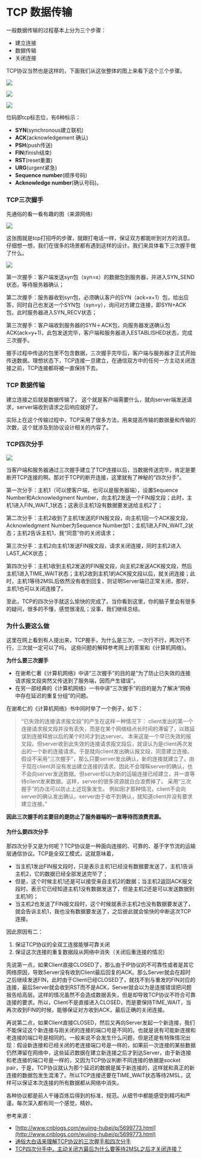 # TCP 数据传输

一般数据传输的过程基本上分为三个步骤：
- 建立连接
- 数据传输
- 关闭连接

TCP协议当然也是这样的，下面我们从这张整体的图上来看下这个三个步骤。

![](/assets/816045-20161105220355065-482198403.png)

![](./assets/816045-20161105220355065-482198403.png)

![](../../assets/816045-20161105220355065-482198403.png)

位码即tcp标志位，有6种标示：
- **SYN**(synchronous建立联机) 
- **ACK**(acknowledgement 确认) 
- **PSH**(push传送)
- **FIN**(finish结束) 
- **RST**(reset重置) 
- **URG**(urgent紧急)
- **Sequence number**(顺序号码) 
- **Acknowledge number**(确认号码)。

### TCP三次握手

先通俗的看一看有趣的图（来源网络）

![](/assets/tcp三次握手.png)

这张图就是tcp打招呼的步骤，就跟打电话一样，保证双方都能听到对方的消息。仔细想一想，我们在很多的场景都有遇到这样的设计。我们来具体看下三次握手做了什么。

![](https://img.xiaao.xin/image/M00/00/01/L2Kexl6DFAiAT0tMAAj72Bvvn1g126.png)

第一次握手：客户端发送syn包（syn=x）的数据包到服务器，并进入SYN\_SEND状态，等待服务器确认；

第二次握手：服务器收到syn包，必须确认客户的SYN（ack=x+1）包，给出应答，同时自己也发送一个SYN包（syn=y），询问对方建立连接，即SYN+ACK包，此时服务器进入SYN\_RECV状态；

第三次握手：客户端收到服务器的SYN＋ACK包，向服务器发送确认包ACK(ack=y+1)，此包发送完毕，客户端和服务器进入ESTABLISHED状态，完成三次握手。

握手过程中传送的包里不包含数据，三次握手完毕后，客户端与服务器才正式开始传送数据。理想状态下，TCP连接一旦建立，在通信双方中的任何一方主动关闭连接之前，TCP连接都将被一直保持下去。

### TCP 数据传输

建立连接之后就是数据传输了， 这个就是客户端需要什么，就向server端发送请求，server端收到请求之后响应就好了。

实际上在这个传输过程中，TCP采用了很多方法，用来提高传输的数据量和传输的次数，这个就涉及到协议设计相关的内容了。

### TCP四次分手

![](https://img.xiaao.xin/image/M00/00/01/L2Kexl6DFE2AT1dtAAq7z1hNh5Q642.png)

当客户端和服务器通过三次握手建立了TCP连接以后，当数据传送完毕，肯定是要断开TCP连接的啊。那对于TCP的断开连接，这里就有了神秘的“四次分手”。

第一次分手：主机1（可以使客户端，也可以是服务器端），设置Sequence Number和Acknowledgment Number，向主机2发送一个FIN报文段；此时，主机1进入FIN_WAIT_1状态；这表示主机1没有数据要发送给主机2了；

第二次分手：主机2收到了主机1发送的FIN报文段，向主机1回一个ACK报文段，Acknowledgment Number为Sequence Number加1；主机1进入FIN_WAIT_2状态；主机2告诉主机1，我“同意”你的关闭请求；

第三次分手：主机2向主机1发送FIN报文段，请求关闭连接，同时主机2进入LAST_ACK状态；

第四次分手：主机1收到主机2发送的FIN报文段，向主机2发送ACK报文段，然后主机1进入TIME_WAIT状态；主机2收到主机1的ACK报文段以后，就关闭连接；此时，主机1等待2MSL后依然没有收到回复，则证明Server端已正常关闭，那好，主机1也可以关闭连接了。  

至此，TCP的四次分手就这么愉快的完成了。当你看到这里，你的脑子里会有很多的疑问，很多的不懂，感觉很凌乱；没事，我们继续总结。

### 为什么要这么做

这里在网上看到有人提出来，TCP握手，为什么是三次，一次行不行，两次行不行，三次就一定可以了吗，
这些问题的解释参考网上的答案和《计算机网络》。

**为什么要三次握手**

- 在谢希仁著《计算机网络》中讲“三次握手”的目的是“为了防止已失效的连接请求报文段突然又传送到了服务端，因而产生错误”。
- 在另一部经典的《计算机网络》一书中讲“三次握手”的目的是为了解决“网络中存在延迟的重复分组”的问题。

在谢希仁的《计算机网络》书中同时举了一个例子，如下：

> “已失效的连接请求报文段”的产生在这样一种情况下：
> client发出的第一个连接请求报文段并没有丢失，而是在某个网络结点长时间的滞留了，以致延误到连接释放以后的某个时间才到达server。
> 本来这是一个早已失效的报文段。但server收到此失效的连接请求报文段后，就误认为是client再次发出的一个新的连接请求。于是就向client发出确认报文段，同意建立连接。
> 假设不采用“三次握手”，那么只要server发出确认，新的连接就建立了。由于现在client并没有发出建立连接的请求，因此不会理睬server的确认，也不会向server发送数据。但server却以为新的运输连接已经建立，并一直等待client发来数据。这样，server的很多资源就白白浪费掉了。
> 采用“三次握手”的办法可以防止上述现象发生。
> 例如刚才那种情况，client不会向server的确认发出确认。server由于收不到确认，就知道client并没有要求建立连接。”


**因此三次握手的主要目的是防止了服务器端的一直等待而浪费资源。**

#### 为什么要四次分手
那四次分手又是为何呢？TCP协议是一种面向连接的、可靠的、基于字节流的运输层通信协议。TCP是全双工模式，这就意味着，
- 当主机1发出FIN报文段时，只是表示主机1已经没有数据要发送了，主机1告诉主机2，它的数据已经全部发送完毕了；
- 但是，这个时候主机1还是可以接受来自主机2的数据；当主机2返回ACK报文段时，表示它已经知道主机1没有数据发送了，但是主机2还是可以发送数据到主机1的；
- 当主机2也发送了FIN报文段时，这个时候就表示主机2也没有数据要发送了，就会告诉主机1，我也没有数据要发送了，之后彼此就会愉快的中断这次TCP连接。

因此原因有二：
1. 保证TCP协议的全双工连接能够可靠关闭
2. 保证这次连接的重复数据段从网络中消失（关闭后重连接的情况）

先说第一点，如果Client直接CLOSED了，那么由于IP协议的不可靠性或者是其它网络原因，导致Server没有收到Client最后回复的ACK。那么Server就会在超时之后继续发送FIN，此时由于Client已经CLOSED了，就找不到与重发的FIN对应的连接，最后Server就会收到RST而不是ACK，Server就会以为是连接错误把问题报告给高层。这样的情况虽然不会造成数据丢失，但是却导致TCP协议不符合可靠连接的要求。所以，Client不是直接进入CLOSED，而是要保持TIME_WAIT，当再次收到FIN的时候，能够保证对方收到ACK，最后正确的关闭连接。

再说第二点，如果Client直接CLOSED，然后又再向Server发起一个新连接，我们不能保证这个新连接与刚关闭的连接的端口号是不同的。也就是说有可能新连接和老连接的端口号是相同的。一般来说不会发生什么问题，但是还是有特殊情况出现：假设新连接和已经关闭的老连接端口号是一样的，如果前一次连接的某些数据仍然滞留在网络中，这些延迟数据在建立新连接之后才到达Server，由于新连接和老连接的端口号是一样的，又因为TCP协议判断不同连接的依据是socket pair，于是，TCP协议就认为那个延迟的数据是属于新连接的，这样就和真正的新连接的数据包发生混淆了。所以TCP连接还要在TIME_WAIT状态等待2MSL，这样可以保证本次连接的所有数据都从网络中消失。

各种协议都是前人千锤百炼后得到的标准，规范。从细节中都能感受到精巧和严谨。每次深入都有同一个感觉，精妙。


参考来源：
- [http://www.cnblogs.com/wujing-hubei/p/5699773.html](http://www.cnblogs.com/wujing-hubei/p/5699773.html)
- [通俗大白话来理解TCP协议的三次握手和四次分手](https://github.com/jawil/blog/issues/14)
- [TCP四次分手中，主动关闭方最后为什么要等待2MSL之后才关闭连接？](https://www.zhihu.com/question/36930631)